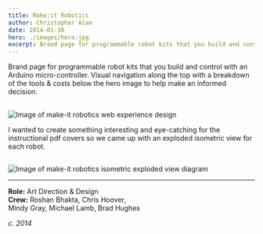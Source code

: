 ```yaml
---
title: Make:it Robotics
author: Christopher Alan
date: 2014-01-30
hero: ./images/hero.jpg
excerpt: Brand page for programmable robot kits that you build and control with an Arduino micro-controller.
---
```


Brand page for programmable robot kits that you build and control with an Arduino micro-controller. Visual navigation along the top with a breakdown of the tools & costs below the hero image to help make an informed decision.​​​​​​​

## 
![Image of make-it robotics web experience design](/images/make-it-desktop-experience.jpg)

I wanted to create something interesting and eye-catching for the instructional pdf covers so we came up with an exploded isometric view for each robot.

## 
![Image of make-it robotics isometric exploded view diagram](/images/clamping-arm-robot.gif)

---

**Role:** Art Direction & Design  
**Crew:** Roshan Bhakta, Chris Hoover,  
Mindy Gray, Michael Lamb, Brad Hughes 

_c. 2014_